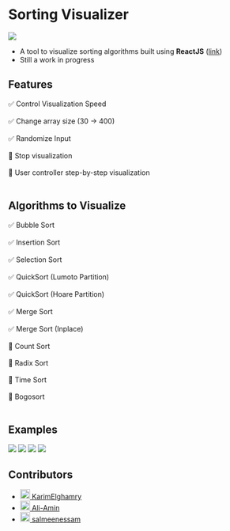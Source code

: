# Sorting Visualizer


<img src="https://media0.giphy.com/media/5Xcgk3DwZQIHvhu8va/giphy.gif">

- A tool to visualize sorting algorithms built using **ReactJS** ([link](https://karimelghamry.github.io/sorting-visualizer/))
- Still a work in progress

## Features
:white_check_mark:  Control Visualization Speed<br><br>
:white_check_mark:  Change array size (30 -> 400)<br><br>
:white_check_mark:  Randomize Input<br><br>
:wrench: Stop visualization<br><br>
:wrench: User controller step-by-step visualization<br><br>

## Algorithms to Visualize
:white_check_mark:  Bubble Sort<br><br>
:white_check_mark:  Insertion Sort<br><br>
:white_check_mark:  Selection Sort<br><br>
:white_check_mark:  QuickSort (Lumoto Partition)<br><br>
:white_check_mark:  QuickSort (Hoare Partition)<br><br>
:white_check_mark:  Merge Sort<br><br>
:white_check_mark:  Merge Sort (Inplace)<br><br>
:wrench: Count Sort<br><br>
:wrench: Radix Sort<br><br>
:wrench: Time Sort<br><br>
:wrench: Bogosort<br><br>

## Examples
<img src="https://media0.giphy.com/media/ctNkTIrkqDmI6qx1GW/giphy.gif">
<img src="https://media4.giphy.com/media/PUeeJmCKIXlNl5mH5W/giphy.gif">
<img src="https://media2.giphy.com/media/YIHHzuBV2Dyx9RCJjR/giphy.gif">
<img src="https://media4.giphy.com/media/Zb99JNsIGtR8ADMxK5/giphy.gif">

## Contributors
- [<img src="https://avatars.githubusercontent.com/u/46113985?s=460&u=88ec4e3eb89668988814d82791cb3dc4d2f03681&v=4" width=20px> KarimElghamry](https://github.com/KarimElghamry)
- [<img src="https://avatars.githubusercontent.com/u/41022464?s=460&u=9e6c55897826e8ff75b8043b3fe4ac93d98851ab&v=4" width=20px> Ali-Amin](https://github.com/Ali-Amin)
- [<img src="https://avatars.githubusercontent.com/u/49348471?s=460&u=d1fed84fd57c22cca69e063e72f15c22c3da34d2&v=4" width=20px> salmeenessam](https://github.com/salmeenessam)
